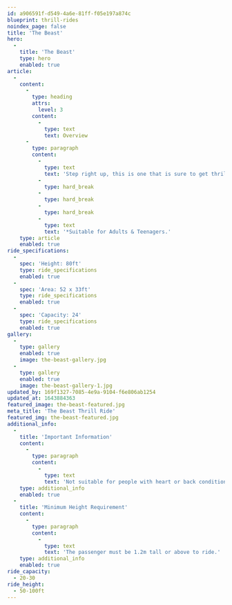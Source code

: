 ```yaml
---
id: a906591f-d549-4a6e-81ff-f05e197a874c
blueprint: thrill-rides
noindex_page: false
title: 'The Beast'
hero:
  -
    title: 'The Beast'
    type: hero
    enabled: true
article:
  -
    content:
      -
        type: heading
        attrs:
          level: 3
        content:
          -
            type: text
            text: Overview
      -
        type: paragraph
        content:
          -
            type: text
            text: 'Step right up, this is one that is sure to get thrill seekers queuing up up all day. The Beast is an exhilarating funfair ride with 24 inward-facing seats. That is swung up to 8ft into the sky and spins around 360 degrees, providing passengers with lovely views and the feeling of weightlessness.'
          -
            type: hard_break
          -
            type: hard_break
          -
            type: hard_break
          -
            type: text
            text: '*Suitable for Adults & Teenagers.'
    type: article
    enabled: true
ride_specifications:
  -
    spec: 'Height: 80ft'
    type: ride_specifications
    enabled: true
  -
    spec: 'Area: 52 x 33ft'
    type: ride_specifications
    enabled: true
  -
    spec: 'Capacity: 24'
    type: ride_specifications
    enabled: true
gallery:
  -
    type: gallery
    enabled: true
    image: the-beast-gallery.jpg
  -
    type: gallery
    enabled: true
    image: the-beast-gallery-1.jpg
updated_by: 169f1327-7085-4e9a-9104-f6e806ab1254
updated_at: 1643884363
featured_image: the-beast-featured.jpg
meta_title: 'The Beast Thrill Ride'
featured_img: the-beast-featured.jpg
additional_info:
  -
    title: 'Important Information'
    content:
      -
        type: paragraph
        content:
          -
            type: text
            text: 'Not suitable for people with heart or back conditions or of a nervous disposition should avoid riding The Beast. Other medical conditions that may preclude riding include pregnancy, recent surgery, broken bones, or neck problems.'
    type: additional_info
    enabled: true
  -
    title: 'Minimum Height Requirement'
    content:
      -
        type: paragraph
        content:
          -
            type: text
            text: 'The passenger must be 1.2m tall or above to ride.'
    type: additional_info
    enabled: true
ride_capacity:
  - 20-30
ride_height:
  - 50-100ft
---
```

